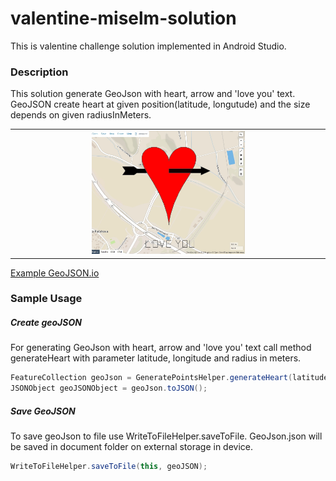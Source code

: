 # valentine-miselm-solution
This is valentine challenge solution implemented in Android Studio.


  
### Description

This solution generate GeoJson with heart, arrow and 'love you' text. GeoJSON create heart at given position(latitude, longutude) and the size depends on given radiusInMeters.

<table>
  <tr>
    <td align="center">
		<img width="50%" src="https://github.com/Norc89/valentine-miselm-solution/blob/master/Screenshots/image.jpg">
    </td>    
  </tr>
</table>

<a href="http://bl.ocks.org/d/04cb712c70b4e1d0889c25082518eed1">Example GeoJSON.io </a>

	 
### Sample Usage

 ##### Create geoJSON
For generating GeoJson with heart, arrow and 'love you' text call method generateHeart with parameter latitude, longitude and radius in meters.

````java
FeatureCollection geoJson = GeneratePointsHelper.generateHeart(latitude, longitude, radiusInMeters);
JSONObject geoJSONObject = geoJson.toJSON();
````

 ##### Save GeoJSON
To save geoJson to file use WriteToFileHelper.saveToFile. GeoJson.json will be saved in document folder on external storage in device.

````java
WriteToFileHelper.saveToFile(this, geoJSON);
````